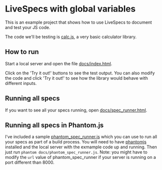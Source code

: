 # LiveSpecs with global variables
This is an example project that shows how to use LiveSpecs to document and test your JS code.

The code we'll be testing is [calc.js](https://github.com/alexishevia/LiveSpecs/blob/master/examples/global_variables/calc.js), a very basic calculator library.

## How to run
Start a local server and open the file [docs/index.html](https://github.com/alexishevia/LiveSpecs/blob/master/examples/global_variables/docs/index.html).

Click on the 'Try it out!' buttons to see the test output. You can also modify the code and click 'Try it out!' to see how the library would behave with different inputs.

## Running all specs
If you want to see all your specs running, open [docs/spec_runner.html](https://github.com/alexishevia/LiveSpecs/blob/master/examples/global_variables/docs/spec_runner.html).

## Running all specs in Phantom.js
I've included a sample [phantom_spec_runner.js](https://github.com/alexishevia/LiveSpecs/blob/master/examples/global_variables/docs/phantom_spec_runner.js) which you can use to run all your specs as part of a build process. You will need to have [phantomjs](http://phantomjs.org/) installed and the local server with the exmample code up and running. Then just run `phantom docs/phantom_spec_runner.js`. Note: you might have to modify the `url` value of phantom_spec_runner if your server is running on a port different than 8000.
